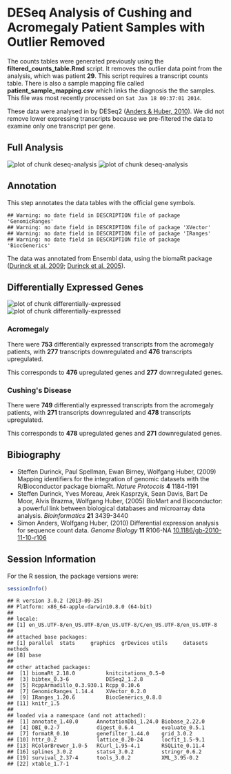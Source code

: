 DESeq Analysis of Cushing and Acromegaly Patient Samples with Outlier Removed
===============================================================================




The counts tables were generated previously using the **filtered_counts_table.Rmd** script.  It removes the outlier data point from the analysis, which was patient **29**.
This script requires a transcript counts table.  There is also a sample mapping file called **patient_sample_mapping.csv** which links the diagnosis the the samples.  This file was most recently processed on ``Sat Jan 18 09:37:01 2014``.







These data were analysed in  by DESeq2 (<a href="http://dx.doi.org/10.1186/gb-2010-11-10-r106">Anders & Huber, 2010</a>). We did not remove lower expressing transcripts because we pre-filtered the data to examine only one transcript per gene.  

Full Analysis
--------------

![plot of chunk deseq-analysis](figure/deseq-analysis1.png) ![plot of chunk deseq-analysis](figure/deseq-analysis2.png) 




Annotation
-------------

This step annotates the data tables with the official gene symbols.


```
## Warning: no date field in DESCRIPTION file of package 'GenomicRanges'
## Warning: no date field in DESCRIPTION file of package 'XVector'
## Warning: no date field in DESCRIPTION file of package 'IRanges'
## Warning: no date field in DESCRIPTION file of package 'BiocGenerics'
```


The data was annotated from Ensembl data, using the biomaRt package (<a href="">Durinck et al. 2009</a>; <a href="">Durinck et al. 2005</a>).

Differentially Expressed Genes
--------------------------------
![plot of chunk differentially-expressed](figure/differentially-expressed1.png) ![plot of chunk differentially-expressed](figure/differentially-expressed2.png) 


### Acromegaly

There were **753** differentially expressed transcripts from the acromegaly patients, with **277** transcripts downregulated and **476** transcripts upregulated.

This corresponds to **476** upregulated genes and **277** downregulated genes.

### Cushing's Disease

There were **749** differentially expressed transcripts from the acromegaly patients, with **271** transcripts downregulated and **478** transcripts upregulated.

This corresponds to **478** upregulated genes and **271** downregulated genes.


Bibiography
------------

- Steffen Durinck, Paul Spellman, Ewan Birney, Wolfgang Huber,   (2009) Mapping identifiers for the integration of genomic datasets with the R/Bioconductor package biomaRt.  <em>Nature Protocols</em>  <strong>4</strong>  1184-1191
- Steffen Durinck, Yves Moreau, Arek Kasprzyk, Sean Davis, Bart  De Moor, Alvis Brazma, Wolfgang Huber,   (2005) BioMart and Bioconductor: a powerful link between biological databases and microarray data analysis.  <em>Bioinformatics</em>  <strong>21</strong>  3439-3440
- Simon Anders, Wolfgang Huber,   (2010) Differential expression analysis for sequence count data.  <em>Genome Biology</em>  <strong>11</strong>  R106-NA  <a href="http://dx.doi.org/10.1186/gb-2010-11-10-r106">10.1186/gb-2010-11-10-r106</a>


Session Information
-------------------

For the R session, the package versions were:

```r
sessionInfo()
```

```
## R version 3.0.2 (2013-09-25)
## Platform: x86_64-apple-darwin10.8.0 (64-bit)
## 
## locale:
## [1] en_US.UTF-8/en_US.UTF-8/en_US.UTF-8/C/en_US.UTF-8/en_US.UTF-8
## 
## attached base packages:
## [1] parallel  stats     graphics  grDevices utils     datasets  methods  
## [8] base     
## 
## other attached packages:
##  [1] biomaRt_2.18.0          knitcitations_0.5-0    
##  [3] bibtex_0.3-6            DESeq2_1.2.8           
##  [5] RcppArmadillo_0.3.930.1 Rcpp_0.10.6            
##  [7] GenomicRanges_1.14.4    XVector_0.2.0          
##  [9] IRanges_1.20.6          BiocGenerics_0.8.0     
## [11] knitr_1.5              
## 
## loaded via a namespace (and not attached):
##  [1] annotate_1.40.0      AnnotationDbi_1.24.0 Biobase_2.22.0      
##  [4] DBI_0.2-7            digest_0.6.4         evaluate_0.5.1      
##  [7] formatR_0.10         genefilter_1.44.0    grid_3.0.2          
## [10] httr_0.2             lattice_0.20-24      locfit_1.5-9.1      
## [13] RColorBrewer_1.0-5   RCurl_1.95-4.1       RSQLite_0.11.4      
## [16] splines_3.0.2        stats4_3.0.2         stringr_0.6.2       
## [19] survival_2.37-4      tools_3.0.2          XML_3.95-0.2        
## [22] xtable_1.7-1
```

